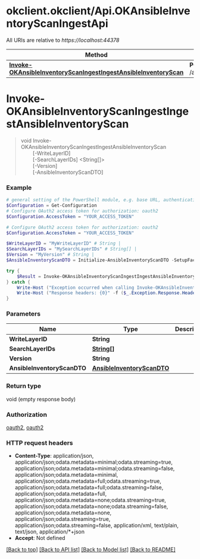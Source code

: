 # okclient.okclient/Api.OKAnsibleInventoryScanIngestApi

All URIs are relative to *https://localhost:44378*

Method | HTTP request | Description
------------- | ------------- | -------------
[**Invoke-OKAnsibleInventoryScanIngestIngestAnsibleInventoryScan**](OKAnsibleInventoryScanIngestApi.md#Invoke-OKAnsibleInventoryScanIngestIngestAnsibleInventoryScan) | **POST** /api/v{version}/Ingest/AnsibleInventoryScan | 


<a name="Invoke-OKAnsibleInventoryScanIngestIngestAnsibleInventoryScan"></a>
# **Invoke-OKAnsibleInventoryScanIngestIngestAnsibleInventoryScan**
> void Invoke-OKAnsibleInventoryScanIngestIngestAnsibleInventoryScan<br>
> &nbsp;&nbsp;&nbsp;&nbsp;&nbsp;&nbsp;&nbsp;&nbsp;[-WriteLayerID] <String><br>
> &nbsp;&nbsp;&nbsp;&nbsp;&nbsp;&nbsp;&nbsp;&nbsp;[-SearchLayerIDs] <String[]><br>
> &nbsp;&nbsp;&nbsp;&nbsp;&nbsp;&nbsp;&nbsp;&nbsp;[-Version] <String><br>
> &nbsp;&nbsp;&nbsp;&nbsp;&nbsp;&nbsp;&nbsp;&nbsp;[-AnsibleInventoryScanDTO] <PSCustomObject><br>



### Example
```powershell
# general setting of the PowerShell module, e.g. base URL, authentication, etc
$Configuration = Get-Configuration
# Configure OAuth2 access token for authorization: oauth2
$Configuration.AccessToken = "YOUR_ACCESS_TOKEN"

# Configure OAuth2 access token for authorization: oauth2
$Configuration.AccessToken = "YOUR_ACCESS_TOKEN"

$WriteLayerID = "MyWriteLayerID" # String | 
$SearchLayerIDs = "MySearchLayerIDs" # String[] | 
$Version = "MyVersion" # String | 
$AnsibleInventoryScanDTO = Initialize-AnsibleInventoryScanDTO -SetupFacts @{ key_example = "MyInner" } -YumInstalled @{ key_example = "MyInner" } -YumRepos @{ key_example = "MyInner" } -YumUpdates @{ key_example = "MyInner" } # AnsibleInventoryScanDTO | 

try {
    $Result = Invoke-OKAnsibleInventoryScanIngestIngestAnsibleInventoryScan -WriteLayerID $WriteLayerID -SearchLayerIDs $SearchLayerIDs -Version $Version -AnsibleInventoryScanDTO $AnsibleInventoryScanDTO
} catch {
    Write-Host ("Exception occurred when calling Invoke-OKAnsibleInventoryScanIngestIngestAnsibleInventoryScan: {0}" -f ($_.ErrorDetails | ConvertFrom-Json))
    Write-Host ("Response headers: {0}" -f ($_.Exception.Response.Headers | ConvertTo-Json))
}
```

### Parameters

Name | Type | Description  | Notes
------------- | ------------- | ------------- | -------------
 **WriteLayerID** | **String**|  | 
 **SearchLayerIDs** | [**String[]**](String.md)|  | 
 **Version** | **String**|  | 
 **AnsibleInventoryScanDTO** | [**AnsibleInventoryScanDTO**](AnsibleInventoryScanDTO.md)|  | 

### Return type

void (empty response body)

### Authorization

[oauth2](../README.md#oauth2), [oauth2](../README.md#oauth2)

### HTTP request headers

 - **Content-Type**: application/json, application/json;odata.metadata=minimal;odata.streaming=true, application/json;odata.metadata=minimal;odata.streaming=false, application/json;odata.metadata=minimal, application/json;odata.metadata=full;odata.streaming=true, application/json;odata.metadata=full;odata.streaming=false, application/json;odata.metadata=full, application/json;odata.metadata=none;odata.streaming=true, application/json;odata.metadata=none;odata.streaming=false, application/json;odata.metadata=none, application/json;odata.streaming=true, application/json;odata.streaming=false, application/xml, text/plain, text/json, application/*+json
 - **Accept**: Not defined

[[Back to top]](#) [[Back to API list]](../README.md#documentation-for-api-endpoints) [[Back to Model list]](../README.md#documentation-for-models) [[Back to README]](../README.md)

